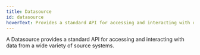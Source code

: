 ```yaml
---
title: Datasource
id: datasource
hoverText: Provides a standard API for accessing and interacting with data from a wide variety of source systems.
---
```


A Datasource provides a standard API for accessing and interacting with data from a wide variety of source systems.